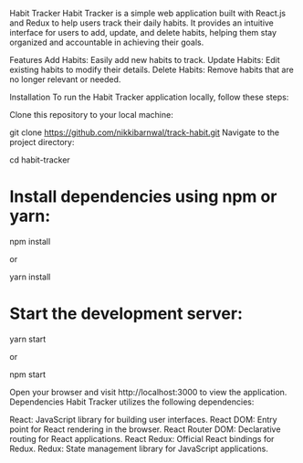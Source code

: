 Habit Tracker
Habit Tracker is a simple web application built with React.js and Redux to help users track their daily habits. It provides an intuitive interface for users to add, update, and delete habits, helping them stay organized and accountable in achieving their goals.

Features
Add Habits: Easily add new habits to track.
Update Habits: Edit existing habits to modify their details.
Delete Habits: Remove habits that are no longer relevant or needed.

Installation
To run the Habit Tracker application locally, follow these steps:

Clone this repository to your local machine:

git clone https://github.com/nikkibarnwal/track-habit.git
Navigate to the project directory:


cd habit-tracker
# Install dependencies using npm or yarn:

npm install 

or

yarn install

# Start the development server:

yarn start 

or

npm start

Open your browser and visit http://localhost:3000 to view the application.
Dependencies
Habit Tracker utilizes the following dependencies:

React: JavaScript library for building user interfaces.
React DOM: Entry point for React rendering in the browser.
React Router DOM: Declarative routing for React applications.
React Redux: Official React bindings for Redux.
Redux: State management library for JavaScript applications.

